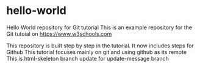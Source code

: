 # hello-world
Hello World repository for Git tutorial
This is an example repository for the Git tutoial on https://www.w3schools.com

This repository is built step by step in the tutorial.
It now includes steps for Github
This tutorial focuses mainly on git and using github as its remote
This is html-skeleton branch
update for update-message branch
